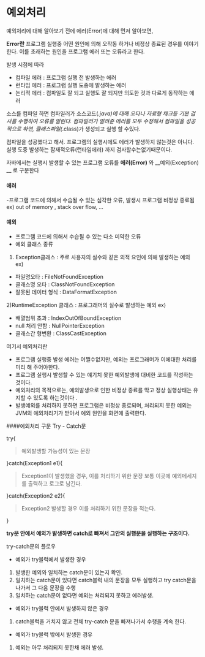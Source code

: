 # 예외처리 

예외처리에 대해 알아보기 전에 에러(Error)에 대해 먼저 알아보면,

__Error란__ 프로그램 실행중 어떤 원인에 의해 오작동 하거나 비정상 종료된 경우를 이야기 한다. 
이를 초래하는 원인을 프로그램 에러 또는 오류라고 한다.

발생 시점에 따라 
- 컴파일 에러 : 프로그램 실행 전 발생하는 에러
- 런타임 에러 : 프로그램 실행 도중에 발생하는 에러
- 논리적 에러 : 컴파일도 잘 되고 실행도 잘 되지만 의도한 것과 다르게 동작하는 에러


소스를 컴파일 하면 컴파일러가 소스코드(*.java)에 대해 오타나 자료형 체크등 기본 검사를 수행하여 오류를 알린다.
컴파일러가 알려준 에러를 모두 수정해서 컴파일을 성공적으로 하면, 클래스파일(*.class)가 생성되고 실행 할 수있다.

컴파일을 성공했다고 해서. 프로그램의 실행시에도 에러가 발생하지 않는것은 아니다. 실행 도중 발생하는 잠재적오류(런타임에러) 까지 검사할수는없기때문이다.

자바에서는 실행시 발생할 수 있는 프로그램 오류를 __에러(Error)__ 와 __예외(Exception) __ 로 구분한다 

#### 에러
-프로그램 코드에 의해서 수습될 수 있는 심각한 오류, 발생시 프로그램 비정상 종료됨
ex) out of memory , stack over flow, ...

#### 예외
- 프로그램 코드에 의해서 수습될 수 있는 다소 미약한 오류
- 예외 클래스 종류
1) Exception클래스 : 주로 사용자의 실수와 같은 외적 요인에 의해 발생하는 예외
ex) 
- 파일명오타 : FileNotFoundException
- 클래스명 오타 :   ClassNotFoundException
- 잘못된 데이터 형식 : DataFormatException

2)RuntimeException 클래스 : 프로그래머의 실수로 발생하는 예외
ex)
- 배열범위 초과 : IndexOutOfBoundException
- null 처리 안함 : NullPointerException
- 클래스간 형변환 : ClassCastException

여기서 예외처리란 
* 프로그램 실행중 발생 에러는 어쩔수없지만, 예외는 프로그래머가 이에대한 처리를 미리 해 주어야한다.
* 프로그램 실행시 발생할 수 있는 얘기치 못한 예외발생에 대비한 코드를 작성하는 것이다.
* 예외처리의 목적으로는, 예외발생으로 인한 비정상 종료를 막고 정상 실행상태는 유지할 수 있도록 하는것이다 .
* 발생예외를 처리하지 못하면 프로그램은 비정상 종료되며, 처리되지 못한 예외는 JVM의 예외처리기가 받아서 예외 원인을 화면에 출력한다.


####예외처리 구문 Try - Catch문


try{

> 예외발생할 가능성이 있는 문장
 
}catch(Exception1 e1){

> Exception1이 발생했을 경우, 이를 처리하기 위한 문장
> 보통 이곳에 예외메세지를 출력하고 로그로 남긴다.

}catch(Exception2 e2){

> Exception2 발생할 경우 이를 처리하기 위한 문장을 적는다.

}

__try문 안에서 예외가 발생하면 catch로 빠져서 그안의 실행문을 실행하는 구조이다.__

try-catch문의 플로우
- 예외가 try블럭에서 발생한 경우
1. 발생한 예외와 일치하는 catch문이 있는지 확인.
2. 일치하는 catch문이 있다면 catch블럭 내의 문장을 모두 실행하고 try catch문을 나가서 그 다음 문장을 수행
3. 일치하는 catch문이 없다면 예외는 처리되지 못하고 에러발생.


- 예외가 try블럭 안에서 발생하지 않은 경우
1. catch블럭을 거치지 않고 전체 try-catch 문을 빠져나가서 수행을 계속 한다.

- 예외가 try블럭 밖에서 발생한 경우
1. 예외는 아무 처리되지 못한채 에러 발생.


